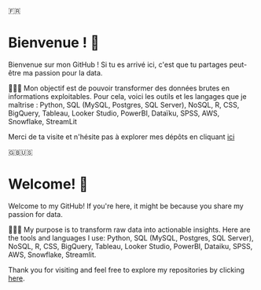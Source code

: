 🇫🇷 
# Bienvenue ! 🤗

Bienvenue sur mon GitHub ! Si tu es arrivé ici, c'est que tu partages peut-être ma passion pour la data.

👩🏻‍💻 Mon objectif est de pouvoir transformer des données brutes en informations exploitables. Pour cela, voici les outils et les langages que je maîtrise :
Python, SQL (MySQL, Postgres, SQL Server), NoSQL, R, CSS, BigQuery, Tableau, Looker Studio, PowerBI, Dataïku, SPSS, AWS, Snowflake, StreamLit

Merci de ta visite et n'hésite pas à explorer mes dépôts en cliquant [ici](https://github.com/sarahbdji/portfolio.git)

🇬🇧🇺🇸 
# Welcome! 🤗

Welcome to my GitHub! If you're here, it might be because you share my passion for data. 

👩🏻‍💻 My purpose is to transform raw data into actionable insights. Here are the tools and languages I use: Python, SQL (MySQL, Postgres, SQL Server), NoSQL, R, CSS, BigQuery, Tableau, Looker Studio, PowerBI, Dataiku, SPSS, AWS, Snowflake, Streamlit.

Thank you for visiting and feel free to explore my repositories by clicking [here](https://github.com/sarahbdji/portfolio.git).
